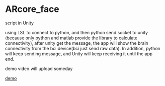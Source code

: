 # ARcore_face
 script in Unity

 using LSL to connect to python, 
 and then python send socket to unity (because only python and matlab provide the library to calculate connectivity), 
 after unity get the message, 
 the app will show the brain connectivity from the bci device(bci just send raw data). 
 In addition, python will keep sending message, and Unity will keep receiving it until the app end.
 
 demo video will upload someday

[demo](https://youtu.be/d5G5szu5NKw)

